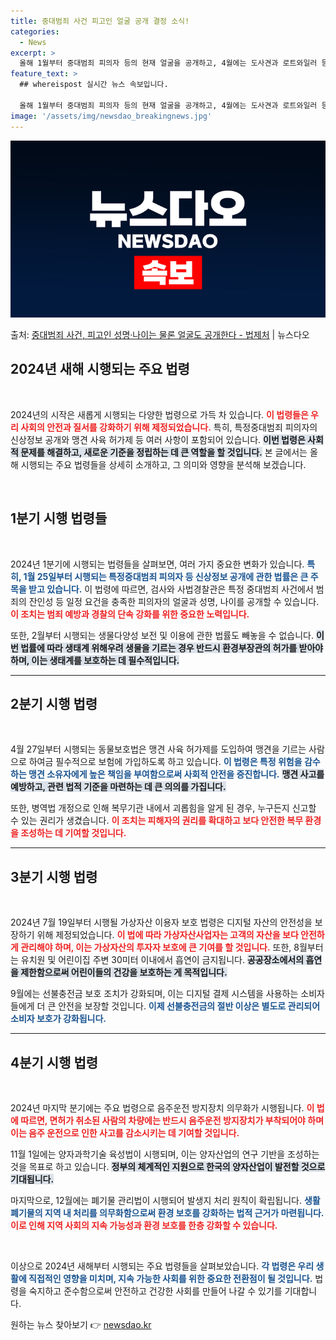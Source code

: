 ```yaml
---
title: 중대범죄 사건 피고인 얼굴 공개 결정 소식!
categories:
  - News
excerpt: >
  올해 1월부터 중대범죄 피의자 등의 현재 얼굴을 공개하고, 4월에는 도사견과 로트와일러 등 맹견을 키우기 위…
feature_text: >
  ## whereispost 실시간 뉴스 속보입니다.

  올해 1월부터 중대범죄 피의자 등의 현재 얼굴을 공개하고, 4월에는 도사견과 로트와일러 등 맹견을 키우기 위…
image: '/assets/img/newsdao_breakingnews.jpg'
---
```


![뉴스다오 속보](/assets/img/newsdao_breakingnews.jpg)

<p>출처: <a href="https://newsdao.kr/2917" rel="dofollow">중대범죄 사건, 피고인 성명·나이는 물론 얼굴도 공개한다 - 법제처</a> | 뉴스다오</p>

<h2 data-ke-size="size26">2024년 새해 시행되는 주요 법령</h2>

<p data-ke-size="size16">&nbsp;</p>

2024년의 시작은 새롭게 시행되는 다양한 법령으로 가득 차 있습니다. <b><span style="color: #ee2323;">이 법령들은 우리 사회의 안전과 질서를 강화하기 위해 제정되었습니다.</span></b> 특히, 특정중대범죄 피의자의 신상정보 공개와 맹견 사육 허가제 등 여러 사항이 포함되어 있습니다. <b><span style="background-color: #21538527;">이번 법령은 사회적 문제를 해결하고, 새로운 기준을 정립하는 데 큰 역할을 할 것입니다.</span></b> 본 글에서는 올해 시행되는 주요 법령들을 상세히 소개하고, 그 의미와 영향을 분석해 보겠습니다.

<p data-ke-size="size16">&nbsp;</p>

<h2 data-ke-size="size26">1분기 시행 법령들</h2>

<p data-ke-size="size16">&nbsp;</p>

2024년 1분기에 시행되는 법령들을 살펴보면, 여러 가지 중요한 변화가 있습니다. <b><span style="color: #1a5490;">특히, 1월 25일부터 시행되는 특정중대범죄 피의자 등 신상정보 공개에 관한 법률은 큰 주목을 받고 있습니다.</span></b> 이 법령에 따르면, 검사와 사법경찰관은 특정 중대범죄 사건에서 범죄의 잔인성 등 일정 요건을 충족한 피의자의 얼굴과 성명, 나이를 공개할 수 있습니다. <b><span style="color: #ee2323;">이 조치는 범죄 예방과 경찰의 단속 강화를 위한 중요한 노력입니다.</span></b>

또한, 2월부터 시행되는 생물다양성 보전 및 이용에 관한 법률도 빼놓을 수 없습니다. <b><span style="background-color: #21538527;">이번 법률에 따라 생태계 위해우려 생물을 기르는 경우 반드시 환경부장관의 허가를 받아야 하며, 이는 생태계를 보호하는 데 필수적입니다.</span></b>

<hr>

<h2 data-ke-size="size26">2분기 시행 법령</h2>

<p data-ke-size="size16">&nbsp;</p>

4월 27일부터 시행되는 동물보호법은 맹견 사육 허가제를 도입하여 맹견을 기르는 사람으로 하여금 필수적으로 보험에 가입하도록 하고 있습니다. <b><span style="color: #1a5490;">이 법령은 특정 위험을 감수하는 맹견 소유자에게 높은 책임을 부여함으로써 사회적 안전을 증진합니다.</span></b> <b><span style="background-color: #21538527;">맹견 사고를 예방하고, 관련 법적 기준을 마련하는 데 큰 의의를 가집니다.</span></b>

또한, 병역법 개정으로 인해 복무기관 내에서 괴롭힘을 알게 된 경우, 누구든지 신고할 수 있는 권리가 생겼습니다. <b><span style="color: #ee2323;">이 조치는 피해자의 권리를 확대하고 보다 안전한 복무 환경을 조성하는 데 기여할 것입니다.</span></b>

<hr>

<h2 data-ke-size="size26">3분기 시행 법령</h2>

<p data-ke-size="size16">&nbsp;</p>

2024년 7월 19일부터 시행될 가상자산 이용자 보호 법령은 디지털 자산의 안전성을 보장하기 위해 제정되었습니다. <b><span style="color: #ee2323;">이 법에 따라 가상자산사업자는 고객의 자산을 보다 안전하게 관리해야 하며, 이는 가상자산의 투자자 보호에 큰 기여를 할 것입니다.</span></b> 또한, 8월부터는 유치원 및 어린이집 주변 30미터 이내에서 흡연이 금지됩니다. <b><span style="background-color: #21538527;">공공장소에서의 흡연을 제한함으로써 어린이들의 건강을 보호하는 게 목적입니다.</span></b>

9월에는 선불충전금 보호 조치가 강화되며, 이는 디지털 결제 시스템을 사용하는 소비자들에게 더 큰 안전을 보장할 것입니다. <b><span style="color: #1a5490;">이제 선불충전금의 절반 이상은 별도로 관리되어 소비자 보호가 강화됩니다.</span></b>

<hr>

<h2 data-ke-size="size26">4분기 시행 법령</h2>

<p data-ke-size="size16">&nbsp;</p>

2024년 마지막 분기에는 주요 법령으로 음주운전 방지장치 의무화가 시행됩니다. <b><span style="color: #ee2323;">이 법에 따르면, 면허가 취소된 사람의 차량에는 반드시 음주운전 방지장치가 부착되어야 하며 이는 음주 운전으로 인한 사고를 감소시키는 데 기여할 것입니다.</span></b> 

11월 1일에는 양자과학기술 육성법이 시행되며, 이는 양자산업의 연구 기반을 조성하는 것을 목표로 하고 있습니다. <b><span style="background-color: #21538527;">정부의 체계적인 지원으로 한국의 양자산업이 발전할 것으로 기대됩니다.</span></b>

마지막으로, 12월에는 폐기물 관리법이 시행되어 발생지 처리 원칙이 확립됩니다. <b><span style="color: #1a5490;">생활 폐기물의 지역 내 처리를 의무화함으로써 환경 보호를 강화하는 법적 근거가 마련됩니다.</span></b> <b><span style="color: #ee2323;">이로 인해 지역 사회의 지속 가능성과 환경 보호를 한층 강화할 수 있습니다.</span></b>

<p data-ke-size="size16">&nbsp;</p>

이상으로 2024년 새해부터 시행되는 주요 법령들을 살펴보았습니다. <b><span style="color: #1a5490;">각 법령은 우리 생활에 직접적인 영향을 미치며, 지속 가능한 사회를 위한 중요한 전환점이 될 것입니다.</span></b> 법령을 숙지하고 준수함으로써 안전하고 건강한 사회를 만들어 나갈 수 있기를 기대합니다. 

원하는 뉴스 찾아보기 👉 <a href="https://newsdao.kr" rel="dofollow">newsdao.kr</a>


